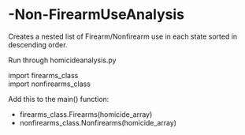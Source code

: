 # -Non-FirearmUseAnalysis

Creates a nested list of Firearm/Nonfirearm use in each state sorted in descending order.

Run through homicideanalysis.py

import firearms_class<br />
import nonfirearms_class

Add this to the main() function:
  - firearms_class.Firearms(homicide_array)<br />
  - nonfirearms_class.Nonfirearms(homicide_array)
